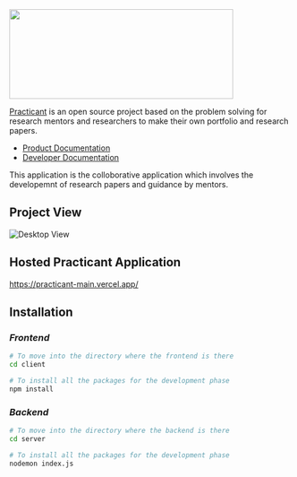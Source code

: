 <img src="https://user-images.githubusercontent.com/74270500/192853627-22ae3dd0-c2db-422b-81f8-d89a8059f8b1.png" width="400" height="160">


[Practicant](https://practicant-main.vercel.app/) is an open source project based on the problem solving for research mentors and researchers to make their own portfolio and research papers.

- [Product Documentation](https://github.com/debidattasuryaprakash/Practicant_main/blob/main/README.md)
- [Developer Documentation](https://github.com/debidattasuryaprakash/Practicant_main/blob/main/README.md)

This application is the colloborative application which involves the developemnt of research papers and guidance by mentors.

## Project View

![Desktop View](https://user-images.githubusercontent.com/74270500/192818811-da6da231-ceb8-435a-9485-159d3787f8ff.png)


## Hosted Practicant Application

https://practicant-main.vercel.app/

## Installation

### _Frontend_

```bash
# To move into the directory where the frontend is there
cd client

# To install all the packages for the development phase
npm install
```

### _Backend_

```bash
# To move into the directory where the backend is there
cd server

# To install all the packages for the development phase
nodemon index.js
```

